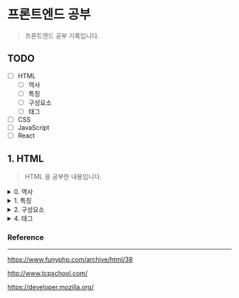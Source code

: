# 프론트엔드 공부
> 프론트엔드 공부 기록입니다.

## TODO
- [ ] HTML
    - [ ] 역사
    - [ ] 특징
    - [ ] 구성요소
    - [ ] 태그
- [ ] CSS
- [ ] JavaScript
- [ ] React

## 1. HTML
> HTML 을 공부한 내용입니다.

<details>
<summary>0. 역사</summary>
|버전|년도|DOCTYPE|설명|
|---|---|---|---|
|테스트1|테스트2|테스트3|
|테스트1|테스트2|테스트3|
|테스트1|테스트2|테스트3|
</details>

<details>
<summary>1. 특징</summary>
추가예정
</details>

<details>
<summary>2. 구성요소</summary>

>!DOCTYPE : 문서형 정의(Document Type Definition)
    
    - 사용 목적
        * 다양한 브라우저가 HTML 문서를 동일하게 인식하기 위함
        * 문서간 호환성 향상
        * 미 기입시 Quirks Mode(비표준모드) 상태로 렌더링

    - 태그와 속성
        - HTML 4.01 (SGML 기반으로 DTD 참조 필요)
            1.최상위 엘리먼트 네임 (Root Element Name)
                * HTML
            2.국제적,공용 || 내부적,제한용 (Public || SYSTEM)
                * Public
            3.ISO공인인증기관 || ISO비공인인증기관 ("+" || "-")
            4.기관명
                *  W3C : 비공인 인증기관
            5.DTD 타입
                - Strict : W3C 권장 문서 타입 (문법을 정확하게 준수하지 않으면 오류)
                    * center, iframe, 새창 띄우기 등 제한
                - Transitional : 호환성 위한 중간단계 문서 타입 (문법에 오류가 있어도 허용)
                - Frameset : Frameset 사용을 위한 태그,속성 추가한 문서 타입 (현재 거의 사용 X)
            6.인코딩언어(ISO)
            7.DTD 참조 문서

        - HTML 5 (최소한의 코드 작성 기반)
            <!DOCTYPE html> 
            <html>
                <head> : 메타데이터 정의 영역
                    <meta> : 항상 head 내부 위치
                        - charset : 인코딩 방식 명시 (HTML5에서 추가된 속성)
                            * UTF-8
                        - content : name/http-equiv 속성 관련 값
                        - http-equiv : Http 헤더 제공, 반드시 content 속성이 함께 명시되어야 함
                            * content-type
                            * default-style
                            * refresh : 리다이렉트
                        - name :
                            * application-name
                            * author : 문서 저자 정의
                            * description : 웹 페이지 설명
                            * generator
                            * keywords : 검색 엔진 키워드
                            * viewport : 뷰포트 설정
                        - scheme : content 속성 해석 스키마 (HTML5 지원 X)

                    <title> : HTML 문서 제목 지정 (존재하지 않을 경우 HTML 유효성 검사 통과 X)
                                * title이 여러개 일 경우 검색엔진 신뢰성 하락
                    
                    <link> : 외부 소스 관계 정의
                        - crossorigin : CORS 요청 처리방식
                            * anonymous
                            * use-credentials
                        - href : 외부 URL
                        - media : 미디어, 장치
                        - type : 미디어 타입
                        - rel : 필수속성, 외부 리소스 연관 관계 명시
                            * alternate
                            * author
                            * dns-prefetch
                            * help
                            * icon
                            * license
                            * next
                            * pingback
                            * preconnect
                            * prefetch
                            * preload
                            * prerender
                            * prev
                            * search
                            * stylesheet
                        - sizes : rel="icon"일 경우 크기 설정
                            * 높이 x 너비
                            * any
                        * HTML5 미지원 속성
                            - charset
                            - rev
                            - target

                    <style> : HTML 문서 스타일 정보 정의 (CSS)
                        - media
                        - type

                    <script> : 클라이언트 사이드 스크립트 정의 (JavaScript)
                        * 외부 스크립트 참조시 사용가능
                            - async : 비동기 실행 (HTML 5 추가)
                            - charset : 인코딩 방식
                            - defer : 페이징 파싱 후 스크립트 실행
                        - scr : 외부 스크립트 파일 URL
                        - type : 미디어 타입
                        * HTML5 미지원 속성
                            -xml:space
                </head>

                <body> : HTML 모든 컨텐츠 영역 정의, 단 하나만 존재 가능
                    * HTML5에서는 body의 모든 속성을 지원하지 않음
                        -alink
                        -background
                        -bgcolor
                        -link
                        -text
                        -vlink
                </body>
            </html>

    - Doctype 선언 종류
        * HTML 4.01 Strict
            <!DOCTYPE HTML PUBLIC "-//W3C//DTD HTML 4.01//EN" "http://www.w3.org/TR/html4/strict.dtd">
        * HTML 4.01 Transitional
            <!DOCTYPE HTML PUBLIC "-//W3C//DTD HTML 4.01 Transitional//EN" "http://www.w3.org/TR/html4/loose.dtd">
        * HTML 4.01 Frameset
            <!DOCTYPE HTML PUBLIC "-//W3C//DTD HTML 4.01 Frameset//EN" http://www.w3.org/TR/html4/frameset.dtd">
        * XHTML 1.0 Strict
            <!DOCTYPE html PUBLIC "-//W3C//DTD XHTML 1.0 Strict//EN" "http://www.w3.org/TR/xhtml1/DTD/xhtml1-strict.dtd">
        * XHTML 1.0 Transitional
            <!DOCTYPE html PUBLIC "-//W3C//DTD XHTML 1.0 Transitional//EN" "http://www.w3.org/TR/xhtml1/DTD/xhtml1-transitional.dtd">
        * XHTML 1.0 Frameset
            <!DOCTYPE html PUBLIC "-//W3C//DTD XHTML 1.0 Frameset//EN" "http://www.w3.org/TR/xhtml1/DTD/xhtml1-frameset.dtd">
        * XHTML 1.1
            <!DOCTYPE html PUBLIC "-//W3C//DTD XHTML 1.1//EN" "http://www.w3.org/TR/xhtml11/DTD/xhtml11.dtd">
            HTML5
</details>

<details>
<summary>4. 태그</summary>
추가예정
</details>

### Reference
---
https://www.funyphp.com/archive/html/38

http://www.tcpschool.com/

https://developer.mozilla.org/